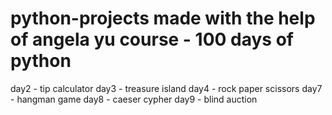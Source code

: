 # python-projects made with the help of angela yu course - 100 days of python
day2 - tip calculator
day3 - treasure island
day4 - rock paper scissors
day7 - hangman game
day8 - caeser cypher
day9 - blind auction
